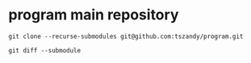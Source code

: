 # program main repository
```
git clone --recurse-submodules git@github.com:tszandy/program.git
```
```
git diff --submodule
```

